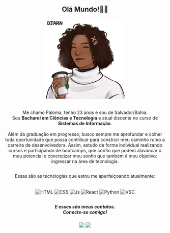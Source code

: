 <h2 align="center">
Olá Mundo!👋🏾  <br>
</h2> 
<div align="center">
  <img border-radius="3px" height="250px" alt="Paloma-GIF" src="novogif.gif" >
</div>
<p align="center">
  <br>
  Me chamo Paloma, tenho 23 anos e sou de Salvador/Bahia. <br>
  Sou <strong>Bacharel em Ciências e Tecnologia</strong> e atual discente no curso de <strong>Sistemas de Informação</strong>. <br>
  <br>
  Além da graduação em progresso, busco  sempre me aprofundar e colher toda oportunidade que possa contribuir para construir meu caminho rumo a carreira de desenvolvedora.
  Assim, estudo de forma individual realizando cursos e participando de bootcamps, que confio que podem alavancar o meu potencial e concretizar meu sonho que também é meu objetivo: ingressar na área de tecnologia. 
</p>

##
<p align="center">
  Essas são as tecnologias que estou me aperfeiçoando atualmente:
</p>
<div align="center" style="display: inline_block"><br>
  <img align="center" height="40" width="50" alt="HTML" src="https://cdn.jsdelivr.net/gh/devicons/devicon/icons/html5/html5-original.svg">
  <img align="center" height="40" width="50" alt="CSS" src="https://cdn.jsdelivr.net/gh/devicons/devicon/icons/css3/css3-original.svg">
  <img align="center" height="40" width="50" alt="Js" src="https://cdn.jsdelivr.net/gh/devicons/devicon/icons/javascript/javascript-original.svg">
  <img align="center" height="40" width="50" alt="React" src="https://cdn.jsdelivr.net/gh/devicons/devicon/icons/react/react-original.svg">
  <img align="center" height="40" width="50" alt="Python" src="https://cdn.jsdelivr.net/gh/devicons/devicon/icons/python/python-original.svg">
  <img align="center" height="40" width="50" alt="VSC" src="https://cdn.jsdelivr.net/gh/devicons/devicon/icons/vscode/vscode-original.svg">
</div>

##
<div align="center"> 
  <h5>E esses são meus contatos. <br>
  Conecte-se comigo!
</h5>
  <a href = "mailto:paloma.brito020@gmail.com"><img src="https://img.shields.io/badge/Gmail-D14836?style=for-the-badge&logo=gmail&logoColor=white" target="_blank"></a>
  <a href="https://www.linkedin.com/in/palmsb" target="_blank"><img src="https://img.shields.io/badge/-LinkedIn-%230077B5?style=for-the-badge&logo=linkedin&logoColor=white" target="_blank"></a> 
</div>
